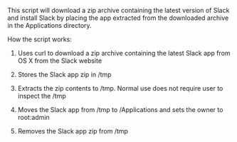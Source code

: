This script will download a zip archive containing the latest version of Slack and install Slack by placing the app extracted from the downloaded archive in the Applications directory.

How the script works:

1. Uses curl to download a zip archive containing the latest Slack app from OS X from the Slack website

2. Stores the Slack app zip in /tmp

3. Extracts the zip contents to /tmp. Normal use does not require user to inspect the /tmp

4. Moves the Slack app from /tmp to /Applications and sets the owner to root:admin

5. Removes the Slack app zip from /tmp
